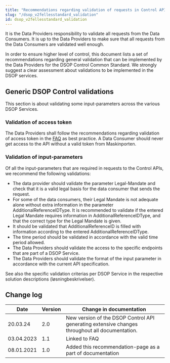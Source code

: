 ```yaml
---
title: "Recommendations regarding validation of requests in Control API"
slug: "/dsop_v2fellesstandard_validation"
id: dsop_v2fellesstandard_validation
---
```


It is the Data Providers responsibility to validate all requests from the Data Consumers. It is up to the Data Providers
to make sure that all requests from the Data Consumers are validated well enough.

In order to ensure higher level of control, this document lists a set of recommendations regarding general validation
that can be implemented by the Data Providers for the DSOP Control Common Standard. We strongly suggest a clear
assessment about validations to be implemented in the DSOP services.

## Generic DSOP Control validations

This section is about validating some input-parameters across the various DSOP Services.

### Validation of access token

The Data Providers shall follow the recommendations regarding validation of access token in the [FAQ](https:/dokumentasjon.dsop.no/kontrollinformasjon-fellesstandard/dsop_v2fellesstandard_faq#access-token-from-maskinporten)
as best practice. A Data Consumer should never get access to the API without a valid token from Maskinporten.

### Validation of input-parameters

Of all the input-parameters that are required in requests to the Control APIs, we recommend the following validations:

* The data provider should validate the parameter Legal-Mandate and check that it is a valid legal basis for the data consumer that sends the request.
* For some of the data consumers, their Legal Mandate is not adequate alone without extra information in the parameter AdditionalReferenceIDType. It is recommended to validate if the entered Legal Mandate requires information in AdditionalReferenceIDType, and that the correct type for the Legal Mandate is given.
* It should be validated that AdditionalReferenceID is filled with information according to the entered AdditionalReferenceIDType.
* The time period should be validated in accordance with the valid time period allowed.
* The Data Providers should validate the access to the specific endpoints that are part of a DSOP Service.
* The Data Providers should validate the format of the input parameter in accordance with the current API specification.

See also the specific validation criterias per DSOP Service in the respective solution descriptions (løsningbeskrivelser).

## Change log

| Date | Version | Change in documentation |
| ------------ | --------- | ------------------------------------------------------------------------------------------------ |
| 20.03.24 | 2.0 | New version of the DSOP Control API generating extensive changes throughout all documentation. |
| 03.04.2023 | 1.1 | Linked to FAQ |
| 08.01.2021 | 1.0 | Added this recommendation-page as a part of documentation |
